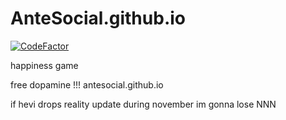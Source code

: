 # AnteSocial.github.io

[![CodeFactor](https://www.codefactor.io/repository/github/antesocial/antesocial.github.io/badge)](https://www.codefactor.io/repository/github/antesocial/antesocial.github.io)

happiness game

free dopamine !!! antesocial.github.io

if hevi drops reality update during november im gonna lose NNN
